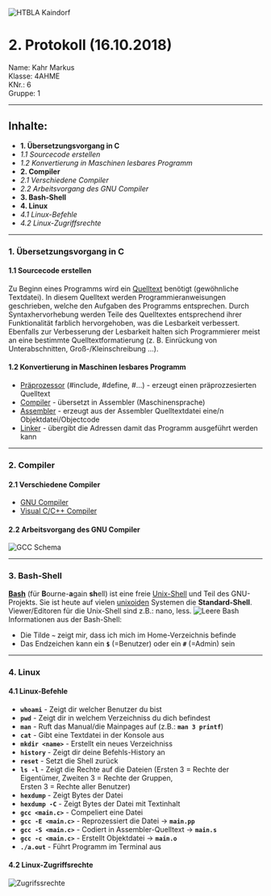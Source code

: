 ![HTBLA Kaindorf](https://upload.wikimedia.org/wikipedia/commons/thumb/3/30/HTL_Kaindorf_Logo.svg/1200px-HTL_Kaindorf_Logo.svg.png)

# 2. Protokoll (16.10.2018)
Name: Kahr Markus  
Klasse: 4AHME  
KNr.: 6  
Gruppe: 1  
___

## Inhalte:  

* **1. Übersetzungsvorgang in C**  
* *1.1 Sourcecode erstellen*
* *1.2 Konvertierung in Maschinen lesbares Programm*
* **2. Compiler**
 * *2.1 Verschiedene Compiler*  
 * *2.2 Arbeitsvorgang des GNU Compiler* 
* **3. Bash-Shell**
* **4. Linux**
 * *4.1 Linux-Befehle* 
 * *4.2 Linux-Zugriffsrechte* 
 
 ___
  
### 1. Übersetzungsvorgang in C

#### 1.1 Sourcecode erstellen
  
  Zu Beginn eines Programms wird ein [Quelltext] benötigt (gewöhnliche Textdatei).
  In diesem Quelltext werden Programmieranweisungen geschrieben, welche den Aufgaben des Programms entsprechen.
  Durch Syntaxhervorhebung werden Teile des Quelltextes entsprechend ihrer Funktionalität farblich hervorgehoben, was die Lesbarkeit
  verbessert. Ebenfalls zur Verbesserung der Lesbarkeit halten sich Programmierer meist an eine bestimmte Quelltextformatierung
  (z. B. Einrückung von Unterabschnitten, Groß-/Kleinschreibung …). 

#### 1.2 Konvertierung in Maschinen lesbares Programm

* [Präprozessor] (#include, #define, #...) - erzeugt einen präprozzesierten Quelltext  
* [Compiler] - übersetzt in Assembler (Maschinensprache)  
* [Assembler] - erzeugt aus der Assembler Quelltextdatei eine/n Objektdatei/Objectcode  
* [Linker] - übergibt die Adressen damit das Programm ausgeführt werden kann

___

### 2. Compiler

#### 2.1 Verschiedene Compiler

* [GNU Compiler]  
* [Visual C/C++ Compiler]  


#### 2.2 Arbeitsvorgang des GNU Compiler

![GCC Schema](https://upload.wikimedia.org/wikipedia/commons/thumb/4/41/GCC_Schema.svg/600px-GCC_Schema.svg.png)

___

### 3. Bash-Shell

**[Bash]** (für **B**ourne-**a**gain **sh**ell) ist eine freie [Unix-Shell] und Teil des GNU-Projekts. Sie ist heute auf vielen [unixoiden] Systemen die **Standard-Shell**. Viewer/Editoren für die Unix-Shell sind z.B.: nano, less.
![Leere Bash](https://hosting.1und1.de/digitalguide/fileadmin/DigitalGuide/Screenshots/ubuntu-bash.png)  
Informationen aus der Bash-Shell:
* Die Tilde **```~```** zeigt mir, dass ich mich im Home-Verzeichnis befinde  
* Das Endzeichen kann ein **```$```** (=Benutzer) oder ein **```#```** (=Admin) sein  

___

### 4. Linux

#### 4.1 Linux-Befehle

* **```whoami```** - Zeigt dir welcher Benutzer du bist
* **```pwd```** - Zeigt dir in welchem Verzeichniss du dich befindest
* **```man```** - Ruft das Manual/die Mainpages auf (z.B.: **```man 3 printf```**)
* **```cat```** - Gibt eine Textdatei in der Konsole aus
* **```mkdir <name>```** - Erstellt ein neues Verzeichniss
* **```history```** - Zeigt dir deine Befehls-History an  
* **```reset```** - Setzt die Shell zurück
* **```ls -l```** - Zeigt die Rechte auf die Dateien (Ersten 3 = Rechte der Eigentümer, Zweiten 3 = Rechte der Gruppen,  
Ersten 3 = Rechte aller Benutzer)  
* **```hexdump```** - Zeigt Bytes der Datei  
* **```hexdump -C```** - Zeigt Bytes der Datei mit Textinhalt  
* **```gcc <main.c>```** - Compeliert eine Datei  
* **```gcc -E <main.c>```** - Reprozessiert die Datei -> **```main.pp```**  
* **```gcc -S <main.c>```** - Codiert in Assembler-Quelltext -> **```main.s```**
* **```gcc -c <main.c>```** - Erstellt Objektdatei -> **```main.o```**
* **```./a.out```** - Führt Programm im Terminal aus  

#### 4.2 Linux-Zugriffsrechte

![Zugrifssrechte](http://www.easylinux.de/Artikel/ausgabe/2003/09/071-guru-chmod/rwx-grafix_s.jpg)


[Quelltext]: https://de.wikipedia.org/wiki/Quelltext
[GNU Compiler]: https://de.wikipedia.org/wiki/GNU_Compiler_Collection
[Visual C/C++ Compiler]: https://de.wikipedia.org/wiki/Visual_C%2B%2B
[Bash]: https://de.wikipedia.org/wiki/Bash_(Shell)
[Unix-Shell]: https://de.wikipedia.org/wiki/Unix-Shell
[GNU-Projekts]: https://de.wikipedia.org/wiki/GNU-Projekt
[unixoiden]: https://de.wikipedia.org/wiki/Unixoides_System
[Präprozessor]: https://de.wikipedia.org/wiki/C-Pr%C3%A4prozessor
[Compiler]: https://de.wikipedia.org/wiki/Compiler
[Assembler]: https://de.wikipedia.org/wiki/Assembler_(Informatik)
[Linker]: https://de.wikipedia.org/wiki/Linker_(Computerprogramm)
